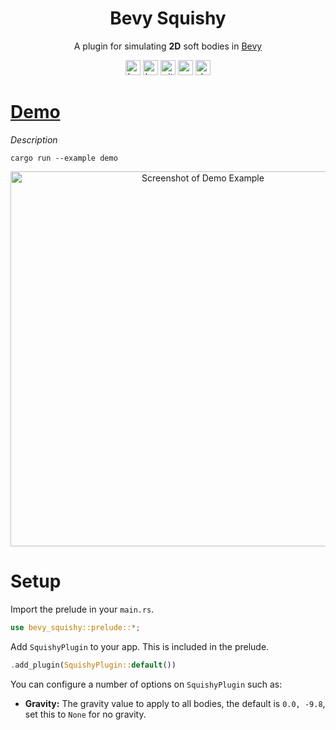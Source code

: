 <div align="center">

# Bevy Squishy 

A plugin for simulating **2D** soft bodies in [Bevy](https://bevyengine.org/)

[<img alt="bevy tracking" src="https://img.shields.io/badge/Bevy%20tracking-released%20version-lightblue?style=for-the-badge" height="24">](https://github.com/bevyengine/bevy/blob/main/docs/plugins_guidelines.md#main-branch-tracking)
[<img alt="build status" src="https://img.shields.io/github/actions/workflow/status/LiamGallagher737/bevy_squishy/rust.yml?branch=main&style=for-the-badge" height="24">](https://github.com/LiamGallagher737/bevy_squishy/actions)
[<img alt="github" src="https://img.shields.io/badge/github-bevy__squishy-8da0cb?style=for-the-badge&labelColor=555555&logo=github" height="24">](https://github.com/LiamGallagher737/bevy_squishy)
[<img alt="crates.io" src="https://img.shields.io/crates/v/bevy_squishy.svg?style=for-the-badge&color=fc8d62&logo=rust" height="24">](https://crates.io/crates/bevy_squishy)
[<img alt="docs.rs" src="https://img.shields.io/badge/docs.rs-bevy__squishy-66c2a5?style=for-the-badge&labelColor=555555&logo=docs.rs" height="24">](https://docs.rs/bevy_squishy)

</div>

# [Demo](examples/demo.rs)

*Description*

```console
cargo run --example demo 
```

<div align="center">
    <img src="examples/images/DemoScreenshot.png" alt="Screenshot of Demo Example" width="600" />
</div>

# Setup

Import the prelude in your `main.rs`.

```rust
use bevy_squishy::prelude::*;
```

Add `SquishyPlugin` to your app. This is included in the prelude.

```rust
.add_plugin(SquishyPlugin::default())
```

You can configure a number of options on `SquishyPlugin` such as:

- **Gravity:** The gravity value to apply to all bodies, the default is `0.0, -9.8`, set this to `None` for no gravity.
